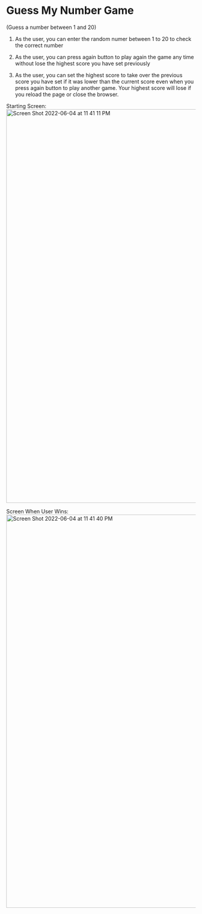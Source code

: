 # Guess My Number Game
(Guess a number between 1 and 20)

1. As the user, you can enter the random numer between 1 to 20 to check the correct number

2. As the user, you can press again button to play again the game any time without lose the highest score you have set previously

3. As the user, you can set the highest score to take over the previous score you have set if it was lower than the current score even when you press again button to play another game. Your highest score will lose if you reload the page or close the browser.

Starting Screen:
<img width="1044" alt="Screen Shot 2022-06-04 at 11 41 11 PM" src="https://user-images.githubusercontent.com/47368976/172034002-69dabca3-ccbf-42c1-b112-3d13ea666b2a.png">


Screen When User Wins:
<img width="1043" alt="Screen Shot 2022-06-04 at 11 41 40 PM" src="https://user-images.githubusercontent.com/47368976/172034005-0f8d5818-62b4-4a88-b0c8-fcc08a926c22.png">

